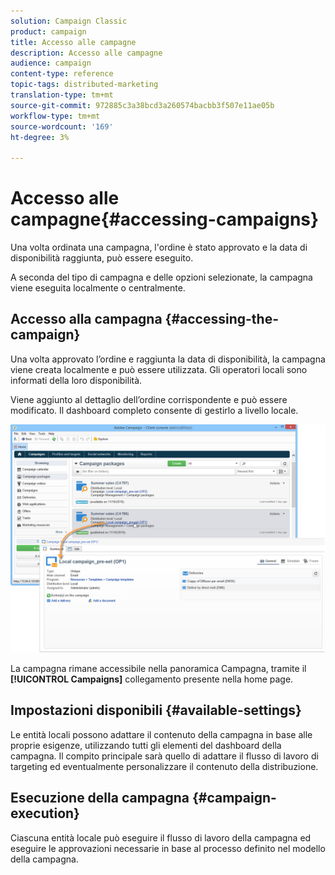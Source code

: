 ```yaml
---
solution: Campaign Classic
product: campaign
title: Accesso alle campagne
description: Accesso alle campagne
audience: campaign
content-type: reference
topic-tags: distributed-marketing
translation-type: tm+mt
source-git-commit: 972885c3a38bcd3a260574bacbb3f507e11ae05b
workflow-type: tm+mt
source-wordcount: '169'
ht-degree: 3%

---
```



# Accesso alle campagne{#accessing-campaigns}

Una volta ordinata una campagna, l&#39;ordine è stato approvato e la data di disponibilità raggiunta, può essere eseguito.

A seconda del tipo di campagna e delle opzioni selezionate, la campagna viene eseguita localmente o centralmente.

## Accesso alla campagna {#accessing-the-campaign}

Una volta approvato l’ordine e raggiunta la data di disponibilità, la campagna viene creata localmente e può essere utilizzata. Gli operatori locali sono informati della loro disponibilità.

Viene aggiunto al dettaglio dell’ordine corrispondente e può essere modificato. Il dashboard completo consente di gestirlo a livello locale.

![](assets/mkg_dist_local_op_edit_new_op1.png)

La campagna rimane accessibile nella panoramica Campagna, tramite il **[!UICONTROL Campaigns]** collegamento presente nella home page.

## Impostazioni disponibili {#available-settings}

Le entità locali possono adattare il contenuto della campagna in base alle proprie esigenze, utilizzando tutti gli elementi del dashboard della campagna. Il compito principale sarà quello di adattare il flusso di lavoro di targeting ed eventualmente personalizzare il contenuto della distribuzione.

## Esecuzione della campagna {#campaign-execution}

Ciascuna entità locale può eseguire il flusso di lavoro della campagna ed eseguire le approvazioni necessarie in base al processo definito nel modello della campagna.
